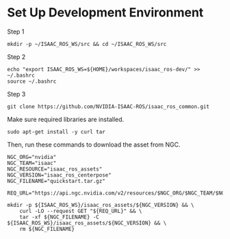 # Set Up Development Environment

Step 1

```shell
mkdir -p ~/ISAAC_ROS_WS/src && cd ~/ISAAC_ROS_WS/src

```
Step 2
```shell
echo "export ISAAC_ROS_WS=${HOME}/workspaces/isaac_ros-dev/" >> ~/.bashrc
source ~/.bashrc
```
Step 3

```shell
git clone https://github.com/NVIDIA-ISAAC-ROS/isaac_ros_common.git
```
Make sure required libraries are installed.
```shell
sudo apt-get install -y curl tar
```
Then, run these commands to download the asset from NGC.

```shell
NGC_ORG="nvidia"
NGC_TEAM="isaac"
NGC_RESOURCE="isaac_ros_assets"
NGC_VERSION="isaac_ros_centerpose"
NGC_FILENAME="quickstart.tar.gz"

REQ_URL="https://api.ngc.nvidia.com/v2/resources/$NGC_ORG/$NGC_TEAM/$NGC_RESOURCE/versions/$NGC_VERSION/files/$NGC_FILENAME"

mkdir -p ${ISAAC_ROS_WS}/isaac_ros_assets/${NGC_VERSION} && \
    curl -LO --request GET "${REQ_URL}" && \
    tar -xf ${NGC_FILENAME} -C ${ISAAC_ROS_WS}/isaac_ros_assets/${NGC_VERSION} && \
    rm ${NGC_FILENAME}
```
